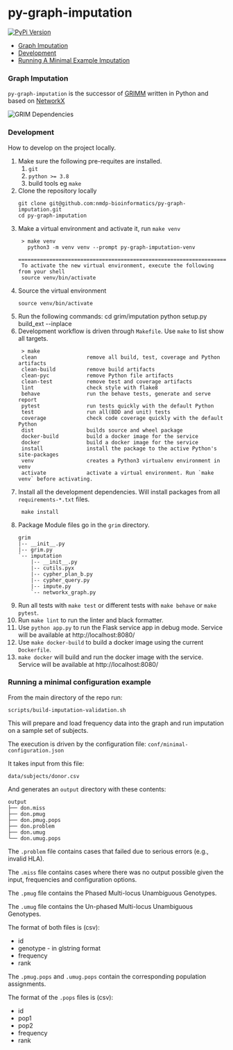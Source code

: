 # py-graph-imputation
[![PyPi Version](https://img.shields.io/pypi/v/py-graph-imputation.svg)](https://pypi.python.org/pypi/py-graph-imputation)

* [Graph Imputation](#graph-imputation)
* [Development](#develop)
* [Running A Minimal Example Imputation](#running-a-minimal-configuration-example)

### Graph Imputation

`py-graph-imputation` is the successor of [GRIMM](https://github.com/nmdp-bioinformatics/grimm) written in Python and based on [NetworkX](https://networkx.org/)

![GRIM Dependencies](images/py-graph-imputation.png)

### Development
How to develop on the project locally.

1. Make sure the following pre-requites are installed.
   1. `git`
   2. `python >= 3.8`
   3. build tools eg `make`
2. Clone the repository locally
    ```shell
    git clone git@github.com:nmdp-bioinformatics/py-graph-imputation.git
    cd py-graph-imputation
    ```
3. Make a virtual environment and activate it, run `make venv`
   ```shell
    > make venv
      python3 -m venv venv --prompt py-graph-imputation-venv
      =====================================================================
    To activate the new virtual environment, execute the following from your shell
    source venv/bin/activate
   ```
4. Source the virtual environment
   ```shell
   source venv/bin/activate
   ```
5. Run the following commands:
    cd grim/imputation
    python setup.py build_ext --inplace
6. Development workflow is driven through `Makefile`. Use `make` to list show all targets.
   ```
    > make
    clean                remove all build, test, coverage and Python artifacts
    clean-build          remove build artifacts
    clean-pyc            remove Python file artifacts
    clean-test           remove test and coverage artifacts
    lint                 check style with flake8
    behave               run the behave tests, generate and serve report
    pytest               run tests quickly with the default Python
    test                 run all(BDD and unit) tests
    coverage             check code coverage quickly with the default Python
    dist                 builds source and wheel package
    docker-build         build a docker image for the service
    docker               build a docker image for the service
    install              install the package to the active Python's site-packages
    venv                 creates a Python3 virtualenv environment in venv
    activate             activate a virtual environment. Run `make venv` before activating.
   ```
7. Install all the development dependencies. Will install packages from all `requirements-*.txt` files.
   ```shell
    make install
   ```
8. Package Module files go in the `grim` directory.
    ```
    grim
    |-- __init__.py
    |-- grim.py
    `-- imputation
        |-- __init__.py
        |-- cutils.pyx
        |-- cypher_plan_b.py
        |-- cypher_query.py
        |-- impute.py
        `-- networkx_graph.py
    ```
9. Run all tests with `make test` or different tests with `make behave` or `make pytest`.
10. Run `make lint` to run the linter and black formatter.
11. Use `python app.py` to run the Flask service app in debug mode. Service will be available at http://localhost:8080/
12. Use `make docker-build` to build a docker image using the current `Dockerfile`.
13. `make docker` will build and run the docker image with the service.  Service will be available at http://localhost:8080/


### Running a minimal configuration example

From the main directory of the repo run:
```
scripts/build-imputation-validation.sh
```

This will prepare and load frequency data into the graph and run imputation on a sample set of subjects.

The execution is driven by the configuration file: `conf/minimal-configuration.json`

It takes input from this file:
```
data/subjects/donor.csv
```

And generates an `output` directory with these contents:

```
output
├── don.miss
├── don.pmug
├── don.pmug.pops
├── don.problem
├── don.umug
└── don.umug.pops
```

The `.problem` file contains cases that failed due to serious errors (e.g., invalid HLA).

The `.miss` file contains cases where there was no output possible given the input, frequencies and configuration options.

The `.pmug` file contains the Phased Multi-locus Unambiguous Genotypes.

The `.umug` file contains the Un-phased Multi-locus Unambiguous Genotypes.


The format of both files is (csv):

* id
* genotype - in glstring format
* frequency
* rank


The `.pmug.pops` and `.umug.pops` contain the corresponding population assignments.

The format of the `.pops` files is (csv):

* id
* pop1
* pop2
* frequency
* rank

